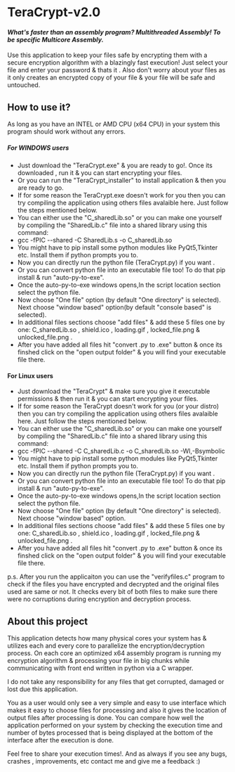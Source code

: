 # TeraCrypt-v2.0
#### _What's faster than an assembly program? Multithreaded Assembly! To be specific Multicore Assembly._


Use this application to keep your files safe by encrypting them with a secure encryption algorithm with a blazingly fast execution! 
Just select your file and enter your password & thats it . Also don't worry about your files as it only creates an encrypted copy of your file & your file will be safe and untouched.

## How to use it?
As long as you have an INTEL or AMD CPU (x64 CPU) in your system  this program should work without any errors.
##### For WINDOWS users
- Just download the "TeraCrypt.exe" & you are ready to go!. Once its downloaded , run it & you can start encrypting your files.
- Or you can run the "TeraCrypt_installer" to install application & then you are ready to go.
- If for some reason the TeraCrypt.exe doesn't work for you then you can try compiling the application using others files avalaible here. Just follow the steps mentioned below.
- You can either use the "C_sharedLib.so" or you can make one yourself by compiling the "SharedLib.c" file into a shared library using this command: 
- gcc -fPIC --shared -C SharedLib.s -o C_sharedLib.so 
- You might have to pip install some python modules like PyQt5,Tkinter etc. Install them if python prompts you to.
- Now you can directly run the python file (TeraCrypt.py) if you want .
- Or you can convert python file into an executable file too! To do that pip install & run "auto-py-to-exe".
- Once the auto-py-to-exe windows opens,In the script location section select the python file.
- Now choose "One file" option (by default "One directory" is selected). Next choose "window based" option(by default "console based" is selected).
- In additional files sections choose "add files" & add these 5 files one by one: C_sharedLib.so , shield.ico , loading.gif , locked_file.png & unlocked_file.png .
- After you have added all files hit "convert .py to .exe" button & once its finshed click on the "open output folder" & you will find your executable file there.
#### For Linux users
- Just download the "TeraCrypt" & make sure you give it executable permissions & then run it & you can start encrypting your files.
- If for some reason the TeraCrypt doesn't work for you (or your distro) then you can try compiling the application using others files avalaible here. Just follow the steps mentioned below.
- You can either use the "C_sharedLib.so" or you can make one yourself by compiling the "SharedLib.c" file into a shared library using this command: 
- gcc -fPIC --shared -C C_sharedLib.c -o C_sharedLib.so -Wl,-Bsymbolic
- You might have to pip install some python modules like PyQt5,Tkinter etc. Install them if python prompts you to.
- Now you can directly run the python file (TeraCrypt.py) if you want .
- Or you can convert python file into an executable file too! To do that pip install & run "auto-py-to-exe".
- Once the auto-py-to-exe windows opens,In the script location section select the python file.
- Now choose "One file" option (by default "One directory" is selected). Next choose "window based" option.
- In additional files sections choose "add files" & add these 5 files one by one: C_sharedLib.so , shield.ico , loading.gif , locked_file.png & unlocked_file.png .
- After you have added all files hit "convert .py to .exe" button & once its finshed click on the "open output folder" & you will find your executable file there.

p.s. After you run the applicaiton you can use the "verifyfiles.c" program to check if the files you have encrypted and decrypted and the original files used are same or not.
      It checks every bit of both files to make sure there were no corruptions during encryption and decryption process.

## About this project
This application detects how many physical cores your system has & utilizes each and every core to parallelize the encryption/decryption process. On each core an optimized x64 assembly program is running my encryption algorithm & processing your file in big chunks while communicating with front end written in python via a C wrapper. 

I do not take any responsibility for any files that get corrupted, damaged  or lost due this application.

You as a user would only see a very simple and easy to use interface which makes it easy to choose files for processing and also it gives the location of output files after processing is done. You can compare how well the application performed on your system  by checking the execution time and number of bytes processed that is being displayed at the bottom of the interface after the execution is done.

Feel free to share your execution times!. And as always if you see any bugs, crashes , improvements, etc contact me and give me a feedback :)
